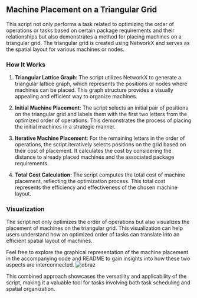 ## Machine Placement on a Triangular Grid

This script not only performs a task related to optimizing the order of operations or tasks based on certain package requirements and their relationships but also demonstrates a method for placing machines on a triangular grid. The triangular grid is created using NetworkX and serves as the spatial layout for various machines or nodes.

### How It Works

1. **Triangular Lattice Graph**: The script utilizes NetworkX to generate a triangular lattice graph, which represents the positions or nodes where machines can be placed. This graph structure provides a visually appealing and efficient way to organize machines.

2. **Initial Machine Placement**: The script selects an initial pair of positions on the triangular grid and labels them with the first two letters from the optimized order of operations. This demonstrates the process of placing the initial machines in a strategic manner.

3. **Iterative Machine Placement**: For the remaining letters in the order of operations, the script iteratively selects positions on the grid based on their cost of placement. It calculates the cost by considering the distance to already placed machines and the associated package requirements.

4. **Total Cost Calculation**: The script computes the total cost of machine placement, reflecting the optimization process. This total cost represents the efficiency and effectiveness of the chosen machine layout.

### Visualization

The script not only optimizes the order of operations but also visualizes the placement of machines on the triangular grid. This visualization can help users understand how an optimized order of tasks can translate into an efficient spatial layout of machines.

Feel free to explore the graphical representation of the machine placement in the accompanying code and README to gain insights into how these two aspects are interconnected.
![obraz](https://github.com/PiotrCheski/Production-Management/assets/61555492/d0097967-bee5-4b67-af17-0b161388e71e)


This combined approach showcases the versatility and applicability of the script, making it a valuable tool for tasks involving both task scheduling and spatial organization.
